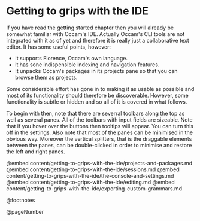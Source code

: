 # Getting to grips with the IDE

If you have read the getting started chapter then you will already be somewhat familiar with Occam's IDE.
Actually Occam's CLI tools are not integrated with it as of yet and therefore it is really just a collaborative text editor.
It has some useful points, however:

* It supports Florence, Occam's own language. 
* it has sone indispensible indexing and navigation features.
* It unpacks Occam's packages in its projects pane so that you can browse them as projects. 

Some considerable effort has gone in to making it as usable as possible and most of its functionality should therefore be discoverable.
However, some functionality is subtle or hidden and so all of it is covered in what follows.

To begin with then, note that there are severral toolbars along the top as well as several panes.
All of the toolbars with input fields are sizeable.
Note that if you hover over the buttons then tooltips will appear.
You can turn this off in the settings.
Also note that most of the panes can be minimised in the obvious way.
Moreover the vertical splitters, that is the draggable elements between the panes, can be double-clicked in order to minimise and restore the left and right panes.

@embed content/getting-to-grips-with-the-ide/projects-and-packages.md
@embed content/getting-to-grips-with-the-ide/sessions.md
@embed content/getting-to-grips-with-the-ide/the-console-and-settings.md
@embed content/getting-to-grips-with-the-ide/editing.md
@embed content/getting-to-grips-with-the-ide/exporting-custom-grammars.md

@footnotes

@pageNumber
